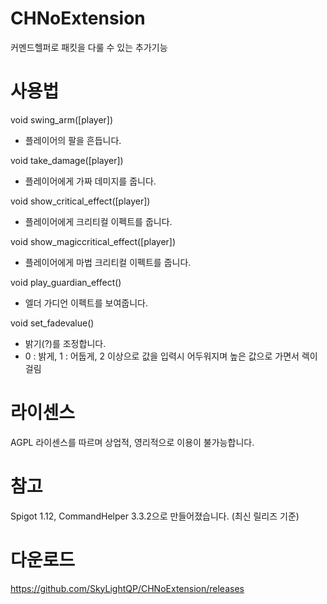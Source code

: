 # CHNoExtension
커멘드헬퍼로 패킷을 다룰 수 있는 추가기능

# 사용법
void swing_arm([player])
- 플레이어의 팔을 흔듭니다.

void take_damage([player])
- 플레이어에게 가짜 데미지를 줍니다.

void show_critical_effect([player])
- 플레이어에게 크리티컬 이펙트를 줍니다.

void show_magiccritical_effect([player])
- 플레이어에게 마법 크리티컬 이펙트를 줍니다.

void play_guardian_effect()
- 엘더 가디언 이펙트를 보여줍니다.

void set_fadevalue(<value>)
- 밝기(?)를 조정합니다.
- 0 : 밝게, 1 : 어둡게, 2 이상으로 값을 입력시 어두워지며 높은 값으로 가면서 렉이 걸림


# 라이센스
AGPL 라이센스를 따르며 상업적, 영리적으로 이용이 불가능합니다.

# 참고
Spigot 1.12, CommandHelper 3.3.2으로 만들어졌습니다. (최신 릴리즈 기준)

# 다운로드
https://github.com/SkyLightQP/CHNoExtension/releases
